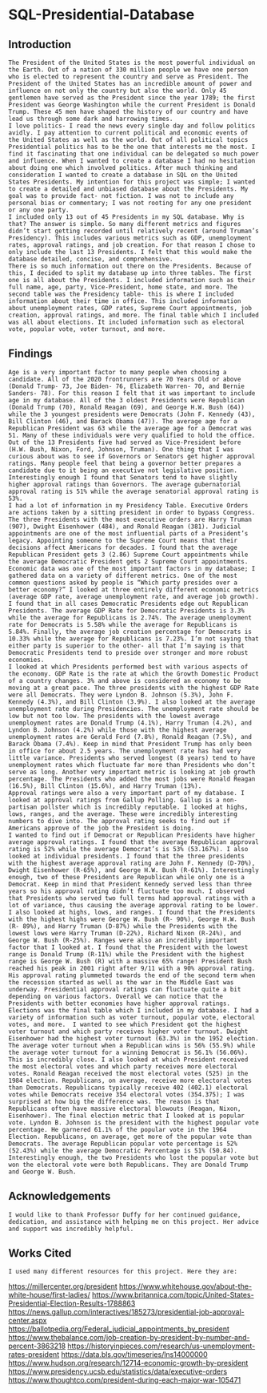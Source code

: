 # SQL-Presidential-Database

## Introduction
	The President of the United States is the most powerful individual on the Earth. Out of a nation of 330 million people we have one person who is elected to represent the country and serve as President. The President of the United States has an incredible amount of power and influence on not only the country but also the world. Only 45 gentlemen have served as the President since the year 1789; the first President was George Washington while the current President is Donald Trump. These 45 men have shaped the history of our country and have lead us through some dark and harrowing times. 
	I love politics- I read the news every single day and follow politics avidly. I pay attention to current political and economic events of the United States as well as the world. Out of all political topics Presidential politics has to be the one that interests me the most. I find it fascinating that one individual can be delegated so much power and influence. When I wanted to create a database I had no hesitation about doing one which involved politics. After much thinking and consideration I wanted to create a database in SQL on the United States Presidents. My intention for this project was simple; I wanted to create a detailed and unbiased database about the Presidents. My goal was to provide fact- not fiction. I was not to include any personal bias or commentary; I was not rooting for any one president or any one party. 
	I included only 13 out of 45 Presidents in my SQL database. Why is that? The answer is simple. So many different metrics and figures didn’t start getting recorded until relatively recent (around Truman’s Presidency). This includes various metrics such as GDP, unemployment rates, approval ratings, and job creation. For that reason I chose to only include the last 13 Presidents. I felt that this would make the database detailed, concise, and comprehensive. 
	There is so much information out there on the Presidents. Because of this, I decided to split my database up into three tables. The first one is all about the Presidents. I included information such as their full name, age, party, Vice-President, home state, and more. The second table was the Presidency table- this is where I included information about their time in office. This included information about unemployment rates, GDP rates, Supreme Court appointments, job creation, approval ratings, and more. The final table which I included was all about elections. It included information such as electoral vote, popular vote, voter turnout, and more. 	
## Findings
	Age is a very important factor to many people when choosing a candidate. All of the 2020 frontrunners are 70 Years Old or above (Donald Trump- 73, Joe Biden- 76, Elizabeth Warren- 70, and Bernie Sanders- 78). For this reason I felt that it was important to include age in my database. All of the 3 oldest Presidents were Republican (Donald Trump (70), Ronald Reagan (69), and George H.W. Bush (64)) while the 3 youngest presidents were Democrats (John F. Kennedy (43), Bill Clinton (46), and Barack Obama (47)). The average age for a Republican President was 63 while the average age for a Democrat was 51. Many of these individuals were very qualified to hold the office. Out of the 13 Presidents five had served as Vice-President before (H.W. Bush, Nixon, Ford, Johnson, Truman). One thing that I was curious about was to see if Governors or Senators get higher approval ratings. Many people feel that being a governor better prepares a candidate due to it being an executive not legislative position. Interestingly enough I found that Senators tend to have slightly higher approval ratings than Governors. The average gubernatorial approval rating is 51% while the average senatorial approval rating is 53%. 
	I had a lot of information in my Presidency Table. Executive Orders are actions taken by a sitting president in order to bypass Congress. The three Presidents with the most executive orders are Harry Truman (907), Dwight Eisenhower (484), and Ronald Reagan (381). Judicial appointments are one of the most influential parts of a President’s legacy. Appointing someone to the Supreme Court means that their decisions affect Americans for decades. I found that the average Republican President gets 3 (2.86) Supreme Court appointments while the average Democratic President gets 2 Supreme Court appointments. 
	Economic data was one of the most important factors in my database; I gathered data on a variety of different metrics. One of the most common questions asked by people is “Which party presides over a better economy?” I looked at three entirely different economic metrics (average GDP rate, average unemployment rate, and average job growth). I found that in all cases Democratic Presidents edge out Republican Presidents. The average GDP Rate for Democratic Presidents is 3.3% while the average for Republicans is 2.74%. The average unemployment rate for Democrats is 5.58% while the average for Republicans is 5.84%. Finally, the average job creation percentage for Democrats is 10.33% while the average for Republicans is 7.23%. I’m not saying that either party is superior to the other- all that I’m saying is that Democratic Presidents tend to preside over stronger and more robust economies. 
	I looked at which Presidents performed best with various aspects of the economy. GDP Rate is the rate at which the Growth Domestic Product of a country changes. 3% and above is considered an economy to be moving at a great pace. The three presidents with the highest GDP Rate were all Democrats. They were Lyndon B. Johnson (5.3%), John F. Kennedy (4.3%), and Bill Clinton (3.9%). I also looked at the average unemployment rate during Presidencies. The unemployment rate should be low but not too low. The presidents with the lowest average unemployment rates are Donald Trump (4.1%), Harry Truman (4.2%), and Lyndon B. Johnson (4.2%) while those with the highest average unemployment rates are Gerald Ford (7.8%), Ronald Reagan (7.5%), and Barack Obama (7.4%). Keep in mind that President Trump has only been in office for about 2.5 years. The unemployment rate has had very little variance. Presidents who served longest (8 years) tend to have unemployment rates which fluctuate far more than Presidents who don’t serve as long. Another very important metric is looking at job growth percentage. The Presidents who added the most jobs were Ronald Reagan (16.5%), Bill Clinton (15.6%), and Harry Truman (13%). 
	Approval ratings were also a very important part of my database. I looked at approval ratings from Gallup Polling. Gallup is a non-partisan pollster which is incredibly reputable. I looked at highs, lows, ranges, and the average. These were incredibly interesting numbers to dive into. The approval rating seeks to find out if Americans approve of the job the President is doing. 
	I wanted to find out if Democrat or Republican Presidents have higher average approval ratings. I found that the average Republican approval rating is 52% while the average Democrat’s is 53% (53.167%). I also looked at individual presidents. I found that the three presidents with the highest average approval rating are John F. Kennedy (D-70%), Dwight Eisenhower (R-65%), and George H.W. Bush (R-61%). Interestingly enough, two of these Presidents are Republican while only one is a Democrat. Keep in mind that President Kennedy served less than three years so his approval rating didn’t fluctuate too much. I observed that Presidents who served two full terms had approval ratings with a lot of variance, thus causing the average approval rating to be lower. I also looked at highs, lows, and ranges. I found that the Presidents with the highest highs were George W. Bush (R- 90%), George H.W. Bush (R- 89%), and Harry Truman (D-87%) while the Presidents with the lowest lows were Harry Truman (D-22%), Richard Nixon (R-24%), and George W. Bush (R-25%). Ranges were also an incredibly important factor that I looked at. I found that the President with the lowest range is Donald Trump (R-11%) while the President with the highest range is George W. Bush (R) with a massive 65% range! President Bush reached his peak in 2001 right after 9/11 with a 90% approval rating. His approval rating plummeted towards the end of the second term when the recession started as well as the war in the Middle East was underway. Presidential approval ratings can fluctuate quite a bit depending on various factors. Overall we can notice that the Presidents with better economies have higher approval ratings. 
	Elections was the final table which I included in my database. I had a variety of information such as voter turnout, popular vote, electoral votes, and more.  I wanted to see which President got the highest voter turnout and which party receives higher voter turnout. Dwight Eisenhower had the highest voter turnout (63.3%) in the 1952 election. The average voter turnout when a Republican wins is 56% (55.9%) while the average voter turnout for a winning Democrat is 56.1% (56.06%). This is incredibly close. I also looked at which President received the most electoral votes and which party receives more electoral votes. Ronald Reagan received the most electoral votes (525) in the 1984 election. Republicans, on average, receive more electoral votes than Democrats. Republicans typically receive 402 (402.1) electoral votes while Democrats receive 354 electoral votes (354.375); I was surprised at how big the difference was. The reason is that Republicans often have massive electoral blowouts (Reagan, Nixon, Eisenhower). The final election metric that I looked at is popular vote. Lyndon B. Johnson is the president with the highest popular vote percentage. He garnered 61.1% of the popular vote in the 1964 Election. Republicans, on average, get more of the popular vote than Democrats. The average Republican popular vote percentage is 52% (52.43%) while the average Democratic Percentage is 51% (50.84). Interestingly enough, the two Presidents who lost the popular vote but won the electoral vote were both Republicans. They are Donald Trump and George W. Bush. 
## Acknowledgements
	I would like to thank Professor Duffy for her continued guidance, dedication, and assistance with helping me on this project. Her advice and support was incredibly helpful. 
## Works Cited
	I used many different resources for this project. Here they are:
https://millercenter.org/president
https://www.whitehouse.gov/about-the-white-house/first-ladies/
https://www.britannica.com/topic/United-States-Presidential-Election-Results-1788863
https://news.gallup.com/interactives/185273/presidential-job-approval-center.aspx
https://ballotpedia.org/Federal_judicial_appointments_by_president
https://www.thebalance.com/job-creation-by-president-by-number-and-percent-3863218
https://historyinpieces.com/research/us-unemployment-rates-president
https://data.bls.gov/timeseries/lns14000000
https://www.hudson.org/research/12714-economic-growth-by-president
https://www.presidency.ucsb.edu/statistics/data/executive-orders
https://www.thoughtco.com/president-during-each-major-war-105471
